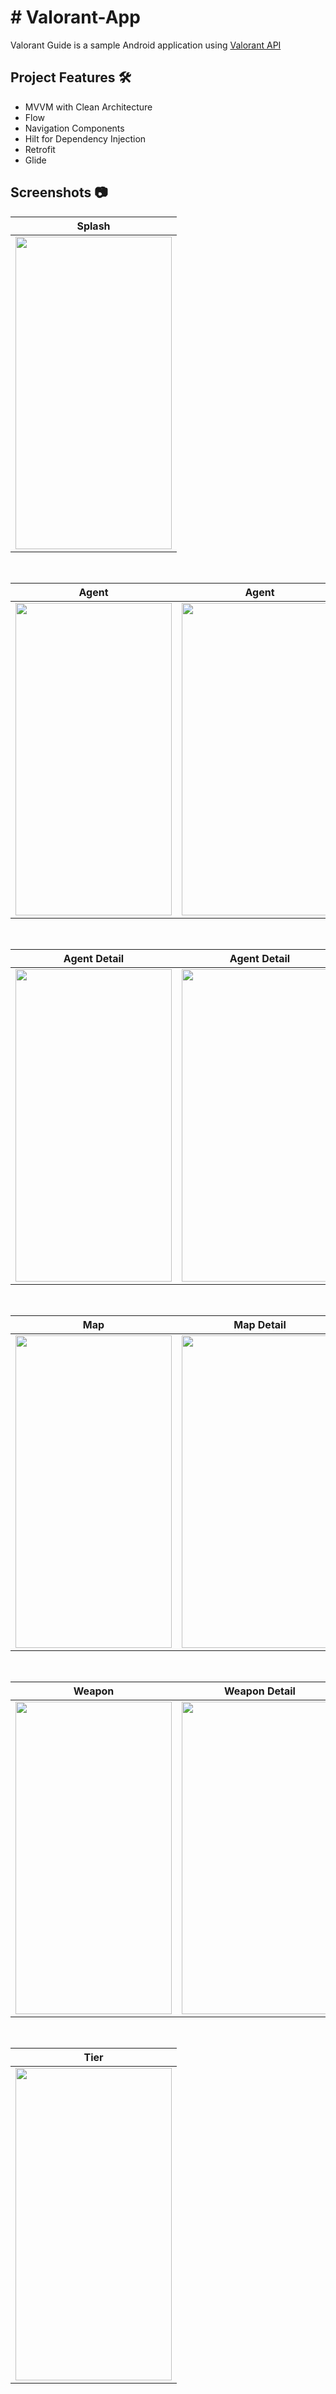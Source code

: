 # # Valorant-App
Valorant Guide is a sample Android application using [Valorant API](https://valorant-api.com/)

## Project Features 🛠️
 - MVVM with Clean Architecture
 - Flow
 - Navigation Components
 - Hilt for Dependency Injection
 - Retrofit
 - Glide

## Screenshots 📷
| Splash |
| ------ |
|<img src="https://user-images.githubusercontent.com/105628110/191680050-a1cafc4a-5477-4128-915b-019736123da9.jpg" width="250" height="500"/>|

</br>

| Agent | Agent |
| ----- | ----- |
|<img src="https://user-images.githubusercontent.com/105628110/191681375-a1cee54e-f405-4dee-b04f-c76f61d31461.jpg" width="250" height="500"/>|<img src="https://user-images.githubusercontent.com/105628110/191681383-f8442fa4-110e-4ee8-b294-69da37a4e6c5.jpg" width="250" height="500"/>

</br>

| Agent Detail | Agent Detail |
| ------------ | ------------ |
|<img src="https://user-images.githubusercontent.com/105628110/191680802-ef0eea24-b09d-4f38-a6c4-b82fcc057138.jpg" width="250" height="500"/>|<img src="https://user-images.githubusercontent.com/105628110/191680814-d0b8c989-b6e9-47ba-9d96-e51189951dc8.jpg" width="250" height="500"/>

</br>

| Map | Map Detail |
| --- |----------- |
|<img src="https://user-images.githubusercontent.com/105628110/191682601-9396f35e-da09-4b34-a07d-f16e34551736.jpg" width="250" height="500"/>|<img src="https://user-images.githubusercontent.com/105628110/191682803-e51a87ff-5d0c-4c1c-8e23-41403b882ce9.jpg" width="250" height="500"/>|

</br>

| Weapon | Weapon Detail | Weapon Detail |
| ------ |-------------- |-------------- |
|<img src="https://user-images.githubusercontent.com/105628110/191683486-257ec140-6e75-4651-86ef-5bf37da777f7.jpg" width="250" height="500"/>|<img src="https://user-images.githubusercontent.com/105628110/191683503-ec24d41b-a477-499e-b3fe-b99c189676fb.jpg" width="250" height="500"/>|<img src="https://user-images.githubusercontent.com/105628110/191683508-950f5e74-1693-4072-a7ad-99f0fdd1a85d.jpg" width="250" height="500"/>|

</br>

| Tier |
| ---- |
|<img src="https://user-images.githubusercontent.com/105628110/191684018-a5919536-96ef-4824-9541-6d90be7707e6.jpg" width="250" height="500"/>|
